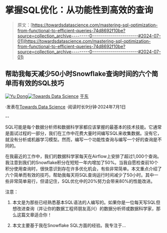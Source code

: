# 掌握SQL优化：从功能性到高效的查询

> 原文：[https://towardsdatascience.com/mastering-sql-optimization-from-functional-to-efficient-queries-74d8692f10be?source=collection_archive---------0-----------------------#2024-07-01](https://towardsdatascience.com/mastering-sql-optimization-from-functional-to-efficient-queries-74d8692f10be?source=collection_archive---------0-----------------------#2024-07-01)

## 帮助我每天减少50小时Snowflake查询时间的六个简单而有效的SQL技巧

[](https://ydong029.medium.com/?source=post_page---byline--74d8692f10be--------------------------------)[![Yu Dong](../Images/55c3c11c76cde72c65eb81a60384a436.png)](https://ydong029.medium.com/?source=post_page---byline--74d8692f10be--------------------------------)[](https://towardsdatascience.com/?source=post_page---byline--74d8692f10be--------------------------------)[![Towards Data Science](../Images/a6ff2676ffcc0c7aad8aaf1d79379785.png)](https://towardsdatascience.com/?source=post_page---byline--74d8692f10be--------------------------------) [于东](https://ydong029.medium.com/?source=post_page---byline--74d8692f10be--------------------------------)

·发表在[Towards Data Science](https://towardsdatascience.com/?source=post_page---byline--74d8692f10be--------------------------------) ·阅读时长9分钟·2024年7月1日

--

SQL可能是每个数据分析师和数据科学家都应该掌握的最基本的技术技能。它通常是面试过程的一部分，我们在工作中花费大量时间编写SQL来收集数据。没有它，就没有分析或机器学习模型。然而，编写一个功能性查询与编写一个好的查询是不同的。

在我最近的工作中，我们的数据科学家每天在Airflow上安排了超过1,000个查询。我注意到我们的Snowflake积分在短短一年内增加了50%。当我自愿检查前10个积分使用查询时，很快意识到存在许多优化机会，有些非常简单。本文重点介绍了六个简单而有效的技巧，帮助我每天将SQL查询运行时间减少了50小时。其中一些非常简单易行，但请记住，SQL优化中的20%努力会带来80%的性能改进。

注意：

1.  本文是为那些已经熟悉基本SQL语法的人编写的。如果你是一位每天写SQL但想改进查询（并让你的数据工程师朋友高兴）的数据分析师或数据科学家，那么这篇文章适合你！

1.  本文主要基于我在Snowflake SQL方面的经验。我专注于…
